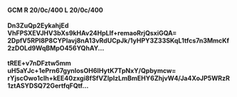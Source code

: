 #### GCM R 20/0c/400 L 20/0c/400
**Dn3ZuQp2EykahjEd**<br/>**VhFPSXEVJHV3bXs9kHAv24HpLlf+remaoRrjQsxiGQA=**<br/>**2DpfV5RPI8P8CYPlavj8nA13vRdUCpJk/1yHPY3Z33SKqL1tfcs7n3MmcKf2zDOLd9WqBMpO456YQhAY...**<br/><br/>
**tREE+v7nDFztw5mm**<br/>**uH5aYJc+1ePrn67gynIosOH6IHytK7TpNxY/Qpbymcw=**<br/>**rYjscOwo1clh+kEE40zxgi8fSfVZIpIzLmBmEHY6ZhjvW4/Ja4XoJP5WRzR1ztASYDSQ72GertfqFQtf...**